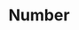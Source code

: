 ---
title: 'Number'
field: 'is.extent.number'
slug: 'is-extent-number'
description: 'Journal article issue number, series number, or any other identifying number'
required: False
module: 'Form'
cluster: 'Global'
policy: 'Free value. Single value only.'
layout: 'home'
---